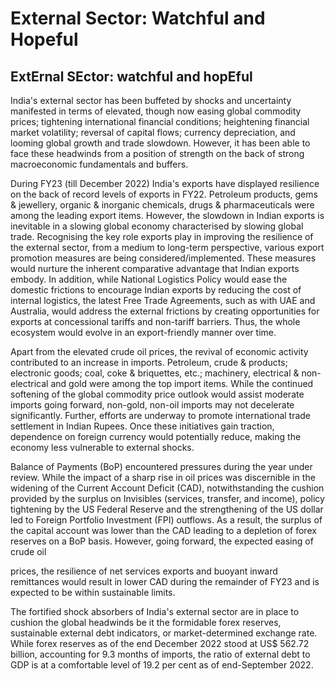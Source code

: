 # External Sector: Watchful and Hopeful

## ExtErnal SEctor: watchful and hopEful

<!-- image -->

India's external sector has been buffeted by shocks and uncertainty manifested in terms of elevated, though now easing global commodity prices; tightening international financial conditions; heightening financial market volatility; reversal of capital flows; currency depreciation, and looming global growth and trade slowdown. However, it has been able to face these headwinds from a position of strength on the back of strong macroeconomic fundamentals and buffers.

During FY23 (till December 2022) India's exports have displayed resilience on the back of record levels of exports in FY22. Petroleum products, gems &amp; jewellery, organic &amp; inorganic  chemicals,  drugs  &amp;  pharmaceuticals  were  among  the  leading  export  items. However,  the  slowdown  in  Indian  exports  is  inevitable  in  a  slowing  global  economy characterised by slowing global trade. Recognising the key role exports play in improving the  resilience  of  the  external  sector,  from  a  medium  to  long-term  perspective,  various export  promotion measures are being considered/implemented. These measures would nurture  the  inherent  comparative  advantage  that  Indian  exports  embody.  In  addition, while National Logistics Policy would ease the domestic frictions to encourage Indian exports by reducing the cost of internal logistics, the latest Free Trade Agreements, such as with UAE and Australia, would address the external frictions by creating opportunities for  exports  at  concessional  tariffs  and  non-tariff  barriers.  Thus,  the  whole  ecosystem would evolve in an export-friendly manner over time.

Apart  from  the  elevated  crude  oil  prices,  the  revival  of  economic  activity  contributed to  an  increase  in  imports.  Petroleum,  crude  &amp;  products;  electronic  goods;  coal,  coke &amp; briquettes, etc.; machinery, electrical &amp; non-electrical and gold were among the top import items. While the continued softening of the global commodity price outlook would assist  moderate  imports  going  forward,  non-gold,  non-oil  imports  may  not  decelerate significantly.  Further,  efforts  are  underway  to  promote  international  trade  settlement in Indian Rupees. Once these initiatives gain traction, dependence on foreign currency would potentially reduce, making the economy less vulnerable to external shocks.

Balance of Payments (BoP) encountered pressures during the year under review. While the impact of a sharp rise in oil prices was discernible in the widening of the Current Account Deficit (CAD), notwithstanding the cushion provided by the surplus on Invisibles (services,  transfer,  and  income),  policy  tightening  by  the  US  Federal  Reserve  and  the strengthening of the US dollar led to Foreign Portfolio Investment (FPI) outflows. As a result, the surplus of the capital account was lower than the CAD leading to a depletion of forex reserves on a BoP basis. However, going forward, the expected easing of crude oil

prices, the resilience of net services exports and buoyant inward remittances would result in lower CAD during the remainder of FY23 and is expected to be within sustainable limits.

The fortified shock absorbers of India's external sector are in place to cushion the global headwinds be it the formidable forex reserves, sustainable external debt indicators, or market-determined exchange rate. While forex reserves as of the end December 2022 stood at US$ 562.72 billion, accounting for 9.3 months of imports, the ratio of external debt to GDP is at a comfortable level of 19.2 per cent as of end-September 2022.